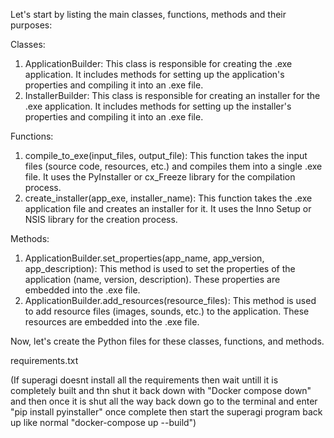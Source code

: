 Let's start by listing the main classes, functions, methods and their purposes:

Classes:
1. ApplicationBuilder: This class is responsible for creating the .exe application. It includes methods for setting up the application's properties and compiling it into an .exe file.
2. InstallerBuilder: This class is responsible for creating an installer for the .exe application. It includes methods for setting up the installer's properties and compiling it into an .exe file.

Functions:
1. compile_to_exe(input_files, output_file): This function takes the input files (source code, resources, etc.) and compiles them into a single .exe file. It uses the PyInstaller or cx_Freeze library for the compilation process.
2. create_installer(app_exe, installer_name): This function takes the .exe application file and creates an installer for it. It uses the Inno Setup or NSIS library for the creation process.

Methods:
1. ApplicationBuilder.set_properties(app_name, app_version, app_description): This method is used to set the properties of the application (name, version, description). These properties are embedded into the .exe file.
2. ApplicationBuilder.add_resources(resource_files): This method is used to add resource files (images, sounds, etc.) to the application. These resources are embedded into the .exe file.

Now, let's create the Python files for these classes, functions, and methods.

requirements.txt

(If superagi doesnt install all the requirements then wait untill it is completely built and thn shut it back down with "Docker compose down" and then once it is shut all the way back down go to the terminal and enter "pip install pyinstaller" once complete then start the superagi program back up like normal "docker-compose up --build")
